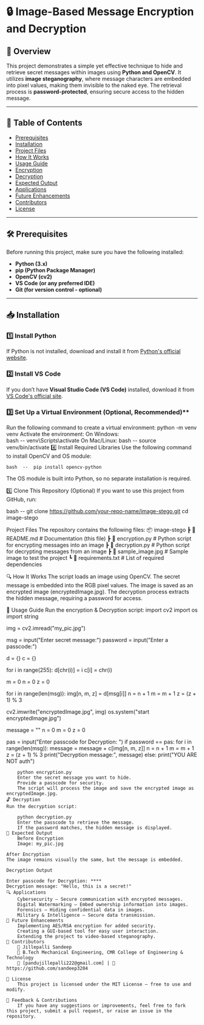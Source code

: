 
# 🔒 Image-Based Message Encryption and Decryption

## **📌 Overview**
This project demonstrates a simple yet effective technique to hide and retrieve secret messages within images using **Python and OpenCV**. It utilizes **image steganography**, where message characters are embedded into pixel values, making them invisible to the naked eye. The retrieval process is **password-protected**, ensuring secure access to the hidden message.

---

## **📑 Table of Contents**
- [Prerequisites](#prerequisites)
- [Installation](#installation)
- [Project Files](#project-files)
- [How It Works](#how-it-works)
- [Usage Guide](#usage-guide)
- [Encryption](#encryption)
- [Decryption](#decryption)
- [Expected Output](#expected-output)
- [Applications](#applications)
- [Future Enhancements](#future-enhancements)
- [Contributors](#contributors)
- [License](#license)

---

## **🛠 Prerequisites**
Before running this project, make sure you have the following installed:
- **Python (3.x)**
- **pip (Python Package Manager)**
- **OpenCV (cv2)**
- **VS Code (or any preferred IDE)**
- **Git (for version control - optional)**

---

## **📥 Installation**

### **1️⃣ Install Python**
If Python is not installed, download and install it from [Python's official website](https://www.python.org/downloads/).

### **2️⃣ Install VS Code**
If you don’t have **Visual Studio Code (VS Code)** installed, download it from [VS Code's official site](https://code.visualstudio.com/).

### **3️⃣ Set Up a Virtual Environment (Optional, Recommended)****


Run the following command to create a virtual environment:
    python -m venv venv
Activate the environment:
  On Windows:  
    bash  -- venv\Scripts\activate
  On Mac/Linux:
    bash  -- source venv/bin/activate
4️⃣ Install Required Libraries
Use the following command to install OpenCV and OS module:

    bash  --  pip install opencv-python
The OS module is built into Python, so no separate installation is required.

5️⃣ Clone This Repository (Optional)
If you want to use this project from GitHub, run:

bash  -- git clone https://github.com/your-repo-name/image-stego.git
cd image-stego

 Project Files
    The repository contains the following files:
        📦 image-stego
         ┣ 📜 README.md                  # Documentation (this file)
         ┣ 📜 encryption.py               # Python script for encrypting messages into an image
         ┣ 📜 decryption.py               # Python script for decrypting messages from an image
         ┣ 📜 sample_image.jpg            # Sample image to test the project
         ┗ 📜 requirements.txt            # List of required dependencies

  🔍 How It Works
      The script loads an image using OpenCV.
      The secret message is embedded into the RGB pixel values.
      The image is saved as an encrypted image (encryptedImage.jpg).
      The decryption process extracts the hidden message, requiring a password for access.


  🚀 Usage Guide
    Run the encryption & Decryption script:
import cv2
import os
import string

img = cv2.imread("my_pic.jpg")

msg = input("Enter secret message:")
password = input("Enter a passcode:")

d = {}
c = {}

for i in range(255):
    d[chr(i)] = i
    c[i] = chr(i)

m = 0
n = 0
z = 0

for i in range(len(msg)):
    img[n, m, z] = d[msg[i]]
    n = n + 1
    m = m + 1
    z = (z + 1) % 3

cv2.imwrite("encryptedImage.jpg", img)
os.system("start encryptedImage.jpg")

message = ""
n = 0
m = 0
z = 0

pas = input("Enter passcode for Decryption: ")
if password == pas:
    for i in range(len(msg)):
        message = message + c[img[n, m, z]]
        n = n + 1
        m = m + 1
        z = (z + 1) % 3
    print("Decryption message:", message)
else:
    print("YOU ARE NOT auth")
    
        python encryption.py
        Enter the secret message you want to hide.
        Provide a passcode for security.
        The script will process the image and save the encrypted image as encryptedImage.jpg.
    🔓 Decryption
    Run the decryption script:
        
        python decryption.py
        Enter the passcode to retrieve the message.
        If the password matches, the hidden message is displayed.
    📸 Expected Output
        Before Encryption
        Image: my_pic.jpg

    After Encryption
    The image remains visually the same, but the message is embedded.
    
    Decryption Output
  
    Enter passcode for Decryption: ****
    Decryption message: "Hello, this is a secret!"
    🔍 Applications
        Cybersecurity – Secure communication with encrypted messages.
        Digital Watermarking – Embed ownership information into images.
        Forensics – Hiding confidential data in images.
        Military & Intelligence – Secure data transmission.
    🚀 Future Enhancements
        Implementing AES/RSA encryption for added security.
        Creating a GUI-based tool for easy user interaction.
        Extending the project to video-based steganography.
    🤝 Contributors
        👤 Jillepalli Sandeep
        📌 B.Tech Mechanical Engineering, CMR College of Engineering & Technology
        📧 [pandujillepalli222@gmail.com] | 📂 https://github.com/sandeep3204
    
    📜 License
        This project is licensed under the MIT License – free to use and modify.
    
    📢 Feedback & Contributions
        If you have any suggestions or improvements, feel free to fork this project, submit a pull request, or raise an issue in the repository.
    
    
            
